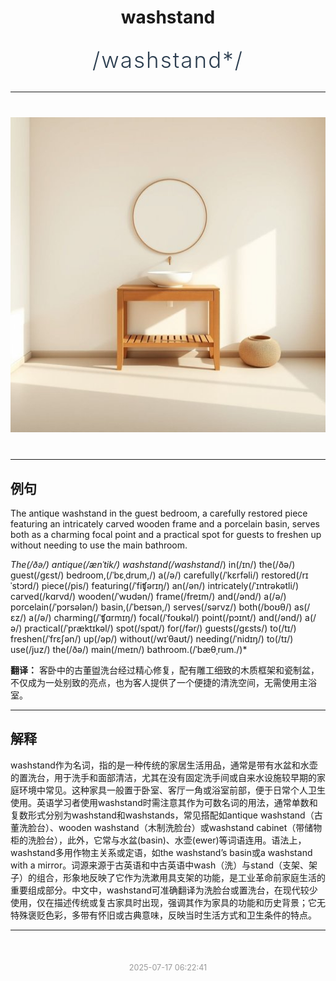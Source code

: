 <div align="center">

# washstand

<div style="margin: 30px 0;">
<h1 style="font-size: 2.5em; font-weight: 300; letter-spacing: 2px; margin: 0; color: #2c3e50;">
/washstand*/
</h1>
</div>

</div>

---

<div align="center" style="margin: 40px 0;">

![washstand](images/washstand.png)

</div>

---

## 例句

The antique washstand in the guest bedroom, a carefully restored piece featuring an intricately carved wooden frame and a porcelain basin, serves both as a charming focal point and a practical spot for guests to freshen up without needing to use the main bathroom.

*The(/ðə/) antique(/ænˈtik/) washstand(/washstand*/) in(/ɪn/) the(/ðə/) guest(/gɛst/) bedroom,(/ˈbɛˌdrum,/) a(/ə/) carefully(/ˈkɛrfəli/) restored(/rɪˈstɔrd/) piece(/pis/) featuring(/ˈfiʧərɪŋ/) an(/ən/) intricately(/ˈɪntrəkətli/) carved(/kɑrvd/) wooden(/ˈwʊdən/) frame(/freɪm/) and(/ənd/) a(/ə/) porcelain(/ˈpɔrsələn/) basin,(/ˈbeɪsən,/) serves(/sərvz/) both(/boʊθ/) as(/ɛz/) a(/ə/) charming(/ˈʧɑrmɪŋ/) focal(/ˈfoʊkəl/) point(/pɔɪnt/) and(/ənd/) a(/ə/) practical(/ˈpræktɪkəl/) spot(/spɑt/) for(/fər/) guests(/gɛsts/) to(/tɪ/) freshen(/ˈfrɛʃən/) up(/əp/) without(/wɪˈθaʊt/) needing(/ˈnidɪŋ/) to(/tɪ/) use(/juz/) the(/ðə/) main(/meɪn/) bathroom.(/ˈbæθˌrum./)*

**翻译：** 客卧中的古董盥洗台经过精心修复，配有雕工细致的木质框架和瓷制盆，不仅成为一处别致的亮点，也为客人提供了一个便捷的清洗空间，无需使用主浴室。

---

## 解释

washstand作为名词，指的是一种传统的家居生活用品，通常是带有水盆和水壶的置洗台，用于洗手和面部清洁，尤其在没有固定洗手间或自来水设施较早期的家庭环境中常见。这种家具一般置于卧室、客厅一角或浴室前部，便于日常个人卫生使用。英语学习者使用washstand时需注意其作为可数名词的用法，通常单数和复数形式分别为washstand和washstands，常见搭配如antique washstand（古董洗脸台）、wooden washstand（木制洗脸台）或washstand cabinet（带储物柜的洗脸台），此外，它常与水盆(basin)、水壶(ewer)等词语连用。语法上，washstand多用作物主关系或定语，如the washstand’s basin或a washstand with a mirror。词源来源于古英语和中古英语中wash（洗）与stand（支架、架子）的组合，形象地反映了它作为洗漱用具支架的功能，是工业革命前家庭生活的重要组成部分。中文中，washstand可准确翻译为洗脸台或置洗台，在现代较少使用，仅在描述传统或复古家具时出现，强调其作为家具的功能和历史背景；它无特殊褒贬色彩，多带有怀旧或古典意味，反映当时生活方式和卫生条件的特点。


---

<div align="center" style="margin-top: 50px;">
<small style="color: #999; font-size: 0.9em;">2025-07-17 06:22:41</small>
</div>
